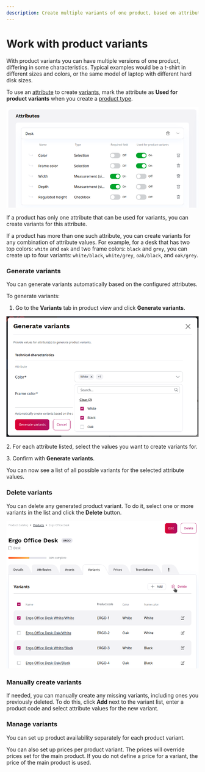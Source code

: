 ```yaml
---
description: Create multiple variants of one product, based on attributes such as size, color, technical specifications, and others.
---
```


# Work with product variants

With product variants you can have multiple versions of one product, differing in some characteristics.
Typical examples would be a t-shirt in different sizes and colors, or the same model of laptop with different hard disk sizes.

To use an [attribute](products.md#attributes) to create [variants](products.md#product-variants), mark the attribute as **Used for product variants** when you create a [product type](create_product_types.md).

![Product type definition with attributes used for variants](img/product_type_attr_used_for_variants.png "Product type definition with attributes used for variants")

If a product has only one attribute that can be used for variants, you can create variants for this attribute.

If a product has more than one such attribute, you can create variants for any combination of attribute values.
For example, for a desk that has two top colors: `white` and `oak` and two frame colors: `black` and `grey`,
you can create up to four variants: `white/black`, `white/grey`, `oak/black`, and `oak/grey`.

### Generate variants

You can generate variants automatically based on the configured attributes.

To generate variants:

1. Go to the **Variants** tab in product view and click **Generate variants**.

![Generating product variants](img/product_variants_generate.png "Generating product variants")

2\. For each attribute listed, select the values you want to create variants for.

3\. Confirm with **Generate variants**.

You can now see a list of all possible variants for the selected attribute values.

### Delete variants

You can delete any generated product variant.
To do it, select one or more variants in the list and click the **Delete** button.

![Product variant list with option to delete a variant](img/product_variants_delete.png "Product variant list with option to delete a variant]")

### Manually create variants

If needed, you can manually create any missing variants, including ones you previously deleted.
To do this, click **Add** next to the variant list, enter a product code and select attribute values for the new variant.

### Manage variants

You can set up product availability separately for each product variant.

You can also set up prices per product variant.
The prices will override prices set for the main product.
If you do not define a price for a variant, the price of the main product is used.
